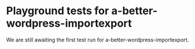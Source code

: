 # Playground tests for a-better-wordpress-importexport
We are still awaiting the first test run for a-better-wordpress-importexport.
